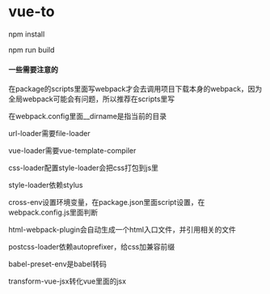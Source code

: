 # vue-to

npm install

npm run build



#### 一些需要注意的
在package的scripts里面写webpack才会去调用项目下载本身的webpack，因为全局webpack可能会有问题，所以推荐在scripts里写

在webpack.config里面__dirname是指当前的目录

url-loader需要file-loader

vue-loader需要vue-template-compiler

css-loader配置style-loader会把css打包到js里

style-loader依赖stylus

cross-env设置环境变量，在package.json里面script设置，在webpack.config.js里面判断

html-webpack-plugin会自动生成一个html入口文件，并引用相关的文件

postcss-loader依赖autoprefixer，给css加兼容前缀

babel-preset-env是babel转码

transform-vue-jsx转化vue里面的jsx

